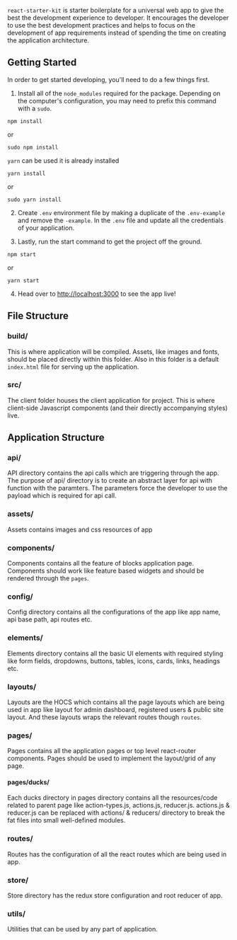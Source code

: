 `react-starter-kit` is starter boilerplate for a universal web app to give the best the development experience to developer. It encourages the developer to use the best development practices and helps to focus on the development of app requirements instead of spending the time on creating the application architecture.

## Getting Started

In order to get started developing, you'll need to do a few things first.

1. Install all of the `node_modules` required for the package. Depending on the computer's configuration, you may need to prefix this command with a `sudo`.

```
npm install
```

or

```
sudo npm install
```

`yarn` can be used it is already installed

```
yarn install
```

or

```
sudo yarn install
```

2. Create `.env` environment file by making a duplicate of the `.env-example` and remove the `-example`. In the `.env` file and update all the credentials of your application.

3) Lastly, run the start command to get the project off the ground.

```
npm start
```

or

```
yarn start
```

4. Head over to [http://localhost:3000](http://localhost:3000) to see the app live!

## File Structure

### build/

This is where application will be compiled. Assets, like images and fonts, should be placed directly within this folder. Also in this folder is a default `index.html` file for serving up the application.

### src/

The client folder houses the client application for project. This is where client-side Javascript components (and their directly accompanying styles) live.

## Application Structure

### api/

API directory contains the api calls which are triggering through the app. The purpose of api/ directory is to create an abstract layer for api with function with the paramters. The parameters force the developer to use the payload which is required for api call.

### assets/

Assets contains images and css resources of app

### components/

Components contains all the feature of blocks application page. Components should work like feature based widgets and should be rendered through the `pages`.

### config/

Config directory contains all the configurations of the app like app name, api base path, api routes etc.

### elements/

Elements directory contains all the basic UI elements with required styling like form fields, dropdowns, buttons, tables, icons, cards, links, headings etc.

### layouts/

Layouts are the HOCS which contains all the page layouts which are being used in app like layout for admin dashboard, registered users & public site layout. And these layouts wraps the relevant routes though `routes`.

### pages/

Pages contains all the application pages or top level react-router components. Pages should be used to implement the layout/grid of any page.

#### pages/ducks/

Each ducks directory in pages directory contains all the resources/code related to parent page like action-types.js, actions.js, reducer.js. actions.js & reducer.js can be replaced with actions/ & reducers/ directory to break the fat files into small well-defined modules.

### routes/

Routes has the configuration of all the react routes which are being used in app.

### store/

Store directory has the redux store configuration and root reducer of app.

### utils/

Utilities that can be used by any part of application.
